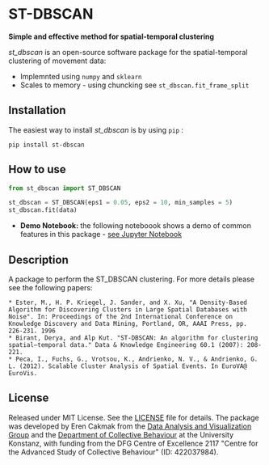 # ST-DBSCAN

**Simple and effective method for spatial-temporal clustering**

*st_dbscan* is an open-source software package for the spatial-temporal clustering of movement data:

- Implemnted using `numpy` and `sklearn`
- Scales to memory - using chuncking see `st_dbscan.fit_frame_split`

## Installation
The easiest way to install *st_dbscan* is by using `pip` :

    pip install st-dbscan

## How to use

```python
from st_dbscan import ST_DBSCAN

st_dbscan = ST_DBSCAN(eps1 = 0.05, eps2 = 10, min_samples = 5)
st_dbscan.fit(data)

```

- __Demo Notebook:__ the following noteboook shows a demo of common features in this package -
[see Jupyter Notebook](/demo/demo.ipynb)

## Description

A package to perform the ST_DBSCAN clustering. For more details please see the following papers:

```
* Ester, M., H. P. Kriegel, J. Sander, and X. Xu, "A Density-Based Algorithm for Discovering Clusters in Large Spatial Databases with Noise". In: Proceedings of the 2nd International Conference on Knowledge Discovery and Data Mining, Portland, OR, AAAI Press, pp. 226-231. 1996
* Birant, Derya, and Alp Kut. "ST-DBSCAN: An algorithm for clustering spatial–temporal data." Data & Knowledge Engineering 60.1 (2007): 208-221.
* Peca, I., Fuchs, G., Vrotsou, K., Andrienko, N. V., & Andrienko, G. L. (2012). Scalable Cluster Analysis of Spatial Events. In EuroVA@ EuroVis.
```

## License
Released under MIT License. See the [LICENSE](LICENSE) file for details.
The package was developed by Eren Cakmak from the [Data Analysis and Visualization Group](https://www.vis.uni-konstanz.de/) and the [Department of Collective Behaviour](http://collectivebehaviour.com) at the University Konstanz, with funding from the DFG Centre of Excellence 2117 "Centre for the Advanced Study of Collective Behaviour" (ID: 422037984).
